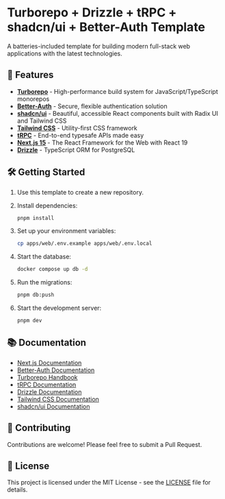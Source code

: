 # Turborepo + Drizzle + tRPC + shadcn/ui + Better-Auth Template

A batteries-included template for building modern full-stack web applications with the latest technologies.

## 🚀 Features

- **[Turborepo](https://turbo.build/)** - High-performance build system for JavaScript/TypeScript monorepos
- **[Better-Auth](https://better-auth.com/)** - Secure, flexible authentication solution
- **[shadcn/ui](https://ui.shadcn.com/)** - Beautiful, accessible React components built with Radix UI and Tailwind CSS
- **[Tailwind CSS](https://tailwindcss.com/)** - Utility-first CSS framework
- **[tRPC](https://trpc.io/)** - End-to-end typesafe APIs made easy
- **[Next.js 15](https://nextjs.org/)** - The React Framework for the Web with React 19
- **[Drizzle](https://orm.drizzle.team/)** - TypeScript ORM for PostgreSQL

## 🛠️ Getting Started

1. Use this template to create a new repository.

2. Install dependencies:

   ```bash
   pnpm install
   ```

3. Set up your environment variables:

   ```bash
   cp apps/web/.env.example apps/web/.env.local
   ```

4. Start the database:

   ```bash
   docker compose up db -d
   ```

5. Run the migrations:

   ```bash
   pnpm db:push
   ```

6. Start the development server:

   ```bash
   pnpm dev
   ```

## 📚 Documentation

- [Next.js Documentation](https://nextjs.org/docs)
- [Better-Auth Documentation](https://www.better-auth.com/docs/)
- [Turborepo Handbook](https://turbo.build/repo/docs)
- [tRPC Documentation](https://trpc.io/docs)
- [Drizzle Documentation](https://orm.drizzle.team/docs/overview)
- [Tailwind CSS Documentation](https://tailwindcss.com/docs)
- [shadcn/ui Documentation](https://ui.shadcn.com/docs)

## 🤝 Contributing

Contributions are welcome! Please feel free to submit a Pull Request.

## 📝 License

This project is licensed under the MIT License - see the [LICENSE](LICENSE) file for details.
